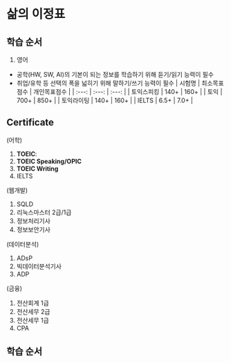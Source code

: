 # 삶의 이정표

## 학습 순서
1. 영어
- 공학(HW, SW, AI)의 기본이 되는 정보를 학습하기 위해 듣기/읽기 능력이 필수
- 취업/유학 등 선택의 폭을 넓히기 위해 말하기/쓰기 능력이 필수
| 시험명 | 최소목표점수 | 개인목표점수 |
| :---: | :---: | :---: |
| 토익스피킹 | 140+ | 160+ |
| 토익 | 700+ | 850+ |
| 토익라이팅 | 140+ | 160+ |
| IELTS | 6.5+ | 7.0+ |

## Certificate
(어학)
1. **TOEIC**: 
2. **TOEIC Speaking/OPIC**
3. **TOEIC Writing**
4. IELTS

(웹개발)
1. SQLD
2. 리눅스마스터 2급/1급
3. 정보처리기사
4. 정보보안기사

(데이터분석)
1. ADsP
2. 빅데이터분석기사
3. ADP

(금융)
1. 전산회계 1급
2. 전산세무 2급
3. 전산세무 1급
4. CPA

## 학습 순서
